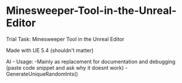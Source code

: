 # Minesweeper-Tool-in-the-Unreal-Editor
Trial Task: Minesweeper Tool in the Unreal Editor

Made with UE 5.4 (shouldn't matter) 

AI - Usage:
-Mainly as replacement for documentation and debugging (paste code snippet and ask why it doesnt work)
-GenerateUniqueRandomInts()
